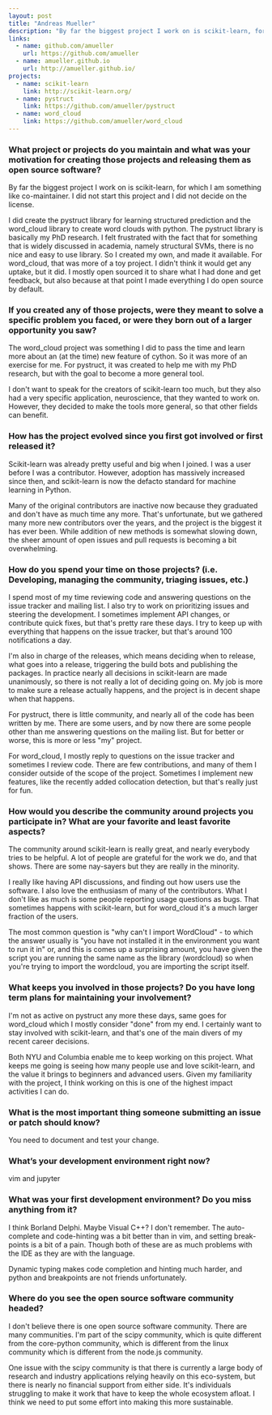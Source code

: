 ```yaml
---
layout: post
title: "Andreas Mueller"
description: "By far the biggest project I work on is scikit-learn, for which I am something like co-maintainer."
links:
  - name: github.com/amueller
    url: https://github.com/amueller
  - name: amueller.github.io
    url: http://amueller.github.io/
projects:
  - name: scikit-learn
    link: http://scikit-learn.org/
  - name: pystruct
    link: https://github.com/amueller/pystruct
  - name: word_cloud
    link: https://github.com/amueller/word_cloud
---
```


### What project or projects do you maintain and what was your motivation for creating those projects and releasing them as open source software?

By far the biggest project I work on is scikit-learn, for which I am something
like co-maintainer. I did not start this project and I did not decide on the
license.

I did create the pystruct library for learning structured prediction and the
word_cloud library to create word clouds with python. The pystruct library is
basically my PhD research. I felt frustrated with the fact that for something
that is widely discussed in academia, namely structural SVMs, there is no nice
and easy to use library. So I created my own, and made it available. For
word_cloud, that was more of a toy project. I didn't think it would get any
uptake, but it did. I mostly open sourced it to share what I had done and get
feedback, but also because at that point I made everything I do open source by
default.

### If you created any of those projects, were they meant to solve a specific problem you faced, or were they born out of a larger opportunity you saw?

The word_cloud project was something I did to pass the time and learn more about
an (at the time) new feature of cython. So it was more of an exercise for me.
For pystruct, it was created to help me with my PhD research, but with the goal
to become a more general tool.

I don't want to speak for the creators of scikit-learn too much, but they also
had a very specific application, neuroscience, that they wanted to work on.
However, they decided to make the tools more general, so that other fields can
benefit.

### How has the project evolved since you first got involved or first released it?

Scikit-learn was already pretty useful and big when I joined. I was a user
before I was a contributor. However, adoption has massively increased since
then, and scikit-learn is now the defacto standard for machine learning in
Python.

Many of the original contributors are inactive now because they graduated and
don't have as much time any more. That's unfortunate, but we gathered many more
new contributors over the years, and the project is the biggest it has ever
been. While addition of new methods is somewhat slowing down, the sheer amount
of open issues and pull requests is becoming a bit overwhelming.

### How do you spend your time on those projects? (i.e. Developing, managing the community, triaging issues, etc.)

I spend most of my time reviewing code and answering questions on the issue
tracker and mailing list. I also try to work on prioritizing issues and steering
the development. I sometimes implement API changes, or contribute quick fixes,
but that's pretty rare these days. I try to keep up with everything that happens
on the issue tracker, but that's around 100 notifications a day.

I'm also in charge of the releases, which means deciding when to release, what
goes into a release, triggering the build bots and publishing the packages. In
practice nearly all decisions in scikit-learn are made unanimously, so there is
not really a lot of deciding going on. My job is more to make sure a release
actually happens, and the project is in decent shape when that happens.

For pystruct, there is little community, and nearly all of the code has been
written by me. There are some users, and by now there are some people other than
me answering questions on the mailing list. But for better or worse, this is
more or less "my" project.

For word_cloud, I mostly reply to questions on the issue tracker and sometimes
I review code. There are few contributions, and many of them I consider outside
of the scope of the project. Sometimes I implement new features, like the
recently added collocation detection, but that's really just for fun.

### How would you describe the community around projects you participate in? What are your favorite and least favorite aspects?

The community around scikit-learn is really great, and nearly everybody tries to
be helpful. A lot of people are grateful for the work we do, and that shows.
There are some nay-sayers but they are really in the minority.

I really like having API discussions, and finding out how users use the
software. I also love the enthusiasm of many of the contributors. What I don't
like as much is some people reporting usage questions as bugs. That sometimes
happens with scikit-learn, but for word_cloud it's a much larger fraction of the
users.

The most common question is "why can't I import WordCloud" - to which the answer
usually is "you have not installed it in the environment you want to run it in"
or, and this is comes up a surprising amount, you have given the script you are
running the same name as the library (wordcloud) so when you're trying to import
the wordcloud, you are importing the script itself.

### What keeps you involved in those projects? Do you have long term plans for maintaining your involvement?

I'm not as active on pystruct any more these days, same goes for word_cloud
which I mostly consider "done" from my end. I certainly want to stay involved
with scikit-learn, and that's one of the main divers of my recent career
decisions.

Both NYU and Columbia enable me to keep working on this project. What keeps me
going is seeing how many people use and love scikit-learn, and the value it
brings to beginners and advanced users. Given my familiarity with the project, I
think working on this is one of the highest impact activities I can do.

### What is the most important thing someone submitting an issue or patch should know?

You need to document and test your change.

### What’s your development environment right now?

vim and jupyter

### What was your first development environment? Do you miss anything from it?

I think Borland Delphi. Maybe Visual C++? I don't remember. The auto-complete
and code-hinting was a bit better than in vim, and setting break-points is a bit
of a pain. Though both of these are as much problems with the IDE as they are
with the language.

Dynamic typing makes code completion and hinting much harder, and python and
breakpoints are not friends unfortunately.

### Where do you see the open source software community headed?

I don't believe there is one open source software community. There are many
communities. I'm part of the scipy community, which is quite different from the
core-python community, which is different from the linux community which is
different from the node.js community.

One issue with the scipy community is that there is currently a large body of
research and industry applications relying heavily on this eco-system, but there
is nearly no financial support from either side. It's individuals struggling to
make it work that have to keep the whole ecosystem afloat. I think we need to
put some effort into making this more sustainable.
